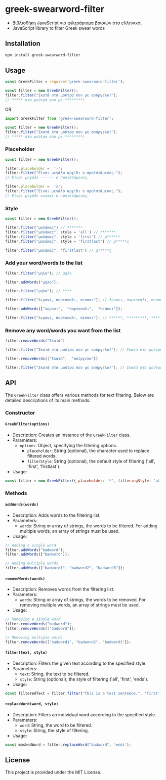 # greek-swearword-filter
- Βιβλιοθήκη JavaScript για φιλτράρισμα βρισιών στα ελληνικά.
- JavaScript library to filter Greek swear words

## Installation
```bash
npm install greek-swearword-filter
```
## Usage
```javascript
const GreekFilter = require('greek-swearword-filter');

const filter = new GreekFilter(); 
filter.filter("Σκατά στα μούτρα σου ρε σούργελο!");
// ***** στα μούτρα σου ρε ********!
```
OR
```javascript
import GreekFilter from 'greek-swearword-filter';

const filter = new GreekFilter();
filter.filter("Σκατά στα μούτρα σου ρε σούργελο!");
// ***** στα μούτρα σου ρε ********!
```

### Placeholder
```javascript
const filter = new GreekFilter();

filter.placeholder =  '-';
filter.filter("Είναι μεγάλο αρχίδι ο προϊστάμενος.");
// Είναι μεγάλο ------ ο προϊστάμενος.

filter.placeholder =  'x';
filter.filter("Είναι μεγάλο αρχίδι ο προϊστάμενος.");
// Είναι μεγάλο xxxxxx ο προϊστάμενος.
```

### Style
```javascript
const filter = new GreekFilter();

filter.filter("μαλάκας") // *******
filter.filter("μαλάκας", style = 'all') // *******
filter.filter("μαλάκας", style = 'first') // μ******
filter.filter("μαλάκας", style = 'firstlast') // μ*****ς
```

```javascript
filter.filter("μαλάκας", 'firstlast') // μ*****ς
```

### Add your word/words to the list
```javascript
filter.filter("μηλο"); // μηλο

filter.addWords("μηλο");

filter.filter("μηλο"); // ****
```

```javascript
filter.filter("λεμονι, πορτοκαλι, πεπονι"); // λεμονι, πορτοκαλι, πεπονι

filter.addWords(["λεμονι",  "πορτοκαλι",  "πεπονι"]);

filter.filter("λεμονι, πορτοκαλι, πεπονι"); // ******, *********, ******
```

### Remove any word/words you want from the list
```javascript
filter.removeWords("Σκατά")

filter.filter("Σκατά στα μούτρα σου ρε σούργελο!"); // Σκατά στα μούτρα σου ρε ********!
```
```javascript
filter.removeWords(["Σκατά",  "σούργελο"])

filter.filter("Σκατά στα μούτρα σου ρε σούργελο!"); // Σκατά στα μούτρα σου ρε σούργελο!
```

## API
The `GreekFilter` class offers various methods for text filtering. Below are detailed descriptions of its main methods:

### Constructor
#### `GreekFilter(options)`
- Description: Creates an instance of the `GreekFilter` class.
- Parameters:
  - `options`: Object, specifying the filtering options.
    - `placeholder`: String (optional), the character used to replace filtered words.
    - `filterStyle`: String (optional), the default style of filtering ('all', 'first', 'firstlast').
- Usage:
```javascript
const filter = new GreekFilter({ placeholder: '*', filteringStyle: 'all' });
```

### Methods
#### `addWords(words)`
- Description: Adds words to the filtering list.
- Parameters:
  - `words`: String or array of strings, the words to be filtered. For adding multiple words, an array of strings must be used.
- Usage:
```javascript
// Adding a single word
filter.addWords("badword");
filter.addWords(["badword"]);

// Adding multiple words
filter.addWords(["badword1", "badword2", "badword3"]);
```
#### `removeWords(words)`
- Description: Removes words from the filtering list. 
- Parameters:
  - `words`: String or array of strings, the words to be removed. For removing multiple words, an array of strings must be used.
- Usage:
```javascript
// Removing a single word
filter.removeWords("badword");
filter.removeWords(["badword"]);

// Removing multiple words
filter.removeWords(["badword1", "badword2", "badword3"]);
```

#### `filter(text, style)`
- Description: Filters the given text according to the specified style.
- Parameters:
  - `text`: String, the text to be filtered.
  - `style`: String (optional), the style of filtering ('all', 'first', 'ends').
- Usage:
```javascript
const filteredText = filter.filter("This is a test sentence.", 'first');
```

#### `replaceWord(word, style)`
- Description: Filters an individual word according to the specified style.
- Parameters:
  - `word`: String, the word to be filtered.
  - `style`: String, the style of filtering.
- Usage:
```javascript
const maskedWord = filter.replaceWord("badword", 'ends');
```

## License
This project is provided under the MIT License.
